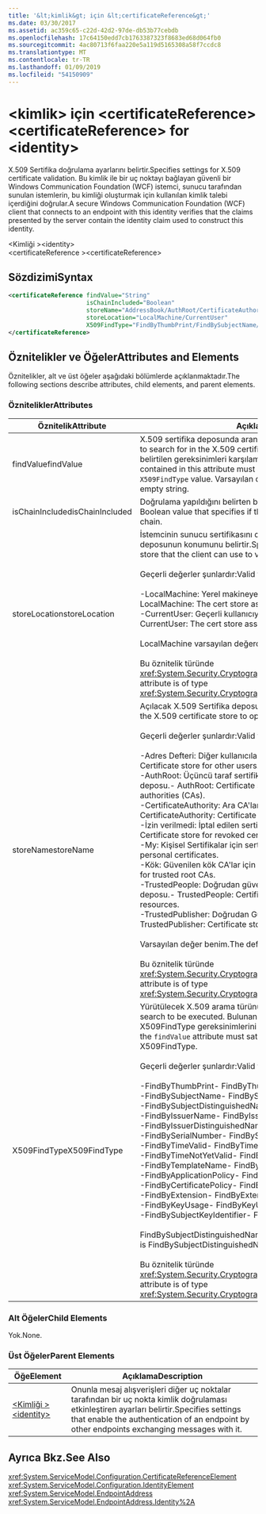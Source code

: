 ```yaml
---
title: '&lt;kimlik&gt; için &lt;certificateReference&gt;'
ms.date: 03/30/2017
ms.assetid: ac359c65-c22d-42d2-97de-db53b77cebdb
ms.openlocfilehash: 17c64150edd7cb1763387323f8683ed68d064fb0
ms.sourcegitcommit: 4ac80713f6faa220e5a119d5165308a58f7ccdc8
ms.translationtype: MT
ms.contentlocale: tr-TR
ms.lasthandoff: 01/09/2019
ms.locfileid: "54150909"
---
```

# <a name="ltcertificatereferencegt-for-ltidentitygt"></a><span data-ttu-id="3c52d-102">&lt;kimlik&gt; için &lt;certificateReference&gt;</span><span class="sxs-lookup"><span data-stu-id="3c52d-102">&lt;certificateReference&gt; for &lt;identity&gt;</span></span>
<span data-ttu-id="3c52d-103">X.509 Sertifika doğrulama ayarlarını belirtir.</span><span class="sxs-lookup"><span data-stu-id="3c52d-103">Specifies settings for X.509 certificate validation.</span></span> <span data-ttu-id="3c52d-104">Bu kimlik ile bir uç noktayı bağlayan güvenli bir Windows Communication Foundation (WCF) istemci, sunucu tarafından sunulan istemlerin, bu kimliği oluşturmak için kullanılan kimlik talebi içerdiğini doğrular.</span><span class="sxs-lookup"><span data-stu-id="3c52d-104">A secure Windows Communication Foundation (WCF) client that connects to an endpoint with this identity verifies that the claims presented by the server contain the identity claim used to construct this identity.</span></span>  
  
 <span data-ttu-id="3c52d-105">\<Kimliği ></span><span class="sxs-lookup"><span data-stu-id="3c52d-105">\<identity></span></span>  
<span data-ttu-id="3c52d-106">\<certificateReference ></span><span class="sxs-lookup"><span data-stu-id="3c52d-106">\<certificateReference></span></span>  
  
## <a name="syntax"></a><span data-ttu-id="3c52d-107">Sözdizimi</span><span class="sxs-lookup"><span data-stu-id="3c52d-107">Syntax</span></span>  
  
```xml  
<certificateReference findValue="String"
                      isChainIncluded="Boolean"
                      storeName="AddressBook/AuthRoot/CertificateAuthority/Disallowed/My/Root/TrustedPeople/TrustedPublisher"
                      storeLocation="LocalMachine/CurrentUser"
                      X509FindType="FindByThumbPrint/FindBySubjectName/FindBySubjectDistinguishedName/FindByIssuerName/FindByIssuerDistinguishedName/FindBySerialNumber/FindByTimeValid/FindByTimeNotYetValid/FindByTemplateName/FindByApplicationPolicy/FindByCertificatePolicy/FindByExtension/FindByKeyUsage/FindBySubjectKeyIdentifier">
</certificateReference>
```  
  
## <a name="attributes-and-elements"></a><span data-ttu-id="3c52d-108">Öznitelikler ve Öğeler</span><span class="sxs-lookup"><span data-stu-id="3c52d-108">Attributes and Elements</span></span>  
 <span data-ttu-id="3c52d-109">Öznitelikler, alt ve üst öğeler aşağıdaki bölümlerde açıklanmaktadır.</span><span class="sxs-lookup"><span data-stu-id="3c52d-109">The following sections describe attributes, child elements, and parent elements.</span></span>  
  
### <a name="attributes"></a><span data-ttu-id="3c52d-110">Öznitelikler</span><span class="sxs-lookup"><span data-stu-id="3c52d-110">Attributes</span></span>  
  
|<span data-ttu-id="3c52d-111">Öznitelik</span><span class="sxs-lookup"><span data-stu-id="3c52d-111">Attribute</span></span>|<span data-ttu-id="3c52d-112">Açıklama</span><span class="sxs-lookup"><span data-stu-id="3c52d-112">Description</span></span>|  
|---------------|-----------------|  
|<span data-ttu-id="3c52d-113">findValue</span><span class="sxs-lookup"><span data-stu-id="3c52d-113">findValue</span></span>|<span data-ttu-id="3c52d-114">X.509 sertifika deposunda aranacak değerini belirtir.</span><span class="sxs-lookup"><span data-stu-id="3c52d-114">Specifies the value to search for in the X.509 certificate store.</span></span> <span data-ttu-id="3c52d-115">Bu öznitelikte yer alan türü belirtilen gereksinimleri karşılaması gerekir `X509FindType` değeri.</span><span class="sxs-lookup"><span data-stu-id="3c52d-115">The type contained in this attribute must satisfy the requirements of the specified `X509FindType` value.</span></span> <span data-ttu-id="3c52d-116">Varsayılan değer boş bir dizedir.</span><span class="sxs-lookup"><span data-stu-id="3c52d-116">The default is an empty string.</span></span>|  
|<span data-ttu-id="3c52d-117">isChainIncluded</span><span class="sxs-lookup"><span data-stu-id="3c52d-117">isChainIncluded</span></span>|<span data-ttu-id="3c52d-118">Doğrulama yapıldığını belirten bir Boole değeri bir sertifika zinciri.</span><span class="sxs-lookup"><span data-stu-id="3c52d-118">A Boolean value that specifies if the validation is done using a certificate chain.</span></span>|  
|<span data-ttu-id="3c52d-119">storeLocation</span><span class="sxs-lookup"><span data-stu-id="3c52d-119">storeLocation</span></span>|<span data-ttu-id="3c52d-120">İstemcinin sunucu sertifikasını doğrulamak için kullanabileceği sertifika deposunun konumunu belirtir.</span><span class="sxs-lookup"><span data-stu-id="3c52d-120">Specifies the location of the certificate store that the client can use to validate the server’s certificate.</span></span><br /><br /> <span data-ttu-id="3c52d-121">Geçerli değerler şunlardır:</span><span class="sxs-lookup"><span data-stu-id="3c52d-121">Valid values include the following:</span></span><br /><br /> <span data-ttu-id="3c52d-122">-LocalMachine: Yerel makineye atanmış sertifika deposu.</span><span class="sxs-lookup"><span data-stu-id="3c52d-122">-   LocalMachine: The cert store assigned to the local machine.</span></span><br /><span data-ttu-id="3c52d-123">-CurrentUser: Geçerli kullanıcıya atanmış sertifika deposu.</span><span class="sxs-lookup"><span data-stu-id="3c52d-123">-   CurrentUser: The cert store assigned to the current user.</span></span><br /><br /> <span data-ttu-id="3c52d-124">LocalMachine varsayılan değerdir.</span><span class="sxs-lookup"><span data-stu-id="3c52d-124">The default value is LocalMachine.</span></span><br /><br /> <span data-ttu-id="3c52d-125">Bu öznitelik türünde <xref:System.Security.Cryptography.X509Certificates.StoreLocation>.</span><span class="sxs-lookup"><span data-stu-id="3c52d-125">This attribute is of type <xref:System.Security.Cryptography.X509Certificates.StoreLocation>.</span></span>|  
|<span data-ttu-id="3c52d-126">storeName</span><span class="sxs-lookup"><span data-stu-id="3c52d-126">storeName</span></span>|<span data-ttu-id="3c52d-127">Açılacak X.509 Sertifika deposunun adını belirtir.</span><span class="sxs-lookup"><span data-stu-id="3c52d-127">Specifies the name of the X.509 certificate store to open.</span></span><br /><br /> <span data-ttu-id="3c52d-128">Geçerli değerler şunlardır:</span><span class="sxs-lookup"><span data-stu-id="3c52d-128">Valid values include the following:</span></span><br /><br /> <span data-ttu-id="3c52d-129">-Adres Defteri: Diğer kullanıcılar için sertifika deposu.</span><span class="sxs-lookup"><span data-stu-id="3c52d-129">-   AddressBook: Certificate store for other users.</span></span><br /><span data-ttu-id="3c52d-130">-AuthRoot: Üçüncü taraf sertifika yetkilileri (CA'lar) için sertifika deposu.</span><span class="sxs-lookup"><span data-stu-id="3c52d-130">-   AuthRoot: Certificate store for third-party certification authorities (CAs).</span></span><br /><span data-ttu-id="3c52d-131">-CertificateAuthority: Ara CA'lar için sertifika deposu.</span><span class="sxs-lookup"><span data-stu-id="3c52d-131">-   CertificateAuthority: Certificate store for intermediate CAs.</span></span><br /><span data-ttu-id="3c52d-132">-İzin verilmedi: İptal edilen sertifikalar için sertifika deposu.</span><span class="sxs-lookup"><span data-stu-id="3c52d-132">-   Disallowed: Certificate store for revoked certificates.</span></span><br /><span data-ttu-id="3c52d-133">-My: Kişisel Sertifikalar için sertifika deposu.</span><span class="sxs-lookup"><span data-stu-id="3c52d-133">-   My: Certificate store for personal certificates.</span></span><br /><span data-ttu-id="3c52d-134">-Kök: Güvenilen kök CA'lar için sertifika deposu.</span><span class="sxs-lookup"><span data-stu-id="3c52d-134">-   Root: Certificate store for trusted root CAs.</span></span><br /><span data-ttu-id="3c52d-135">-TrustedPeople: Doğrudan güvenilen kişiler ve kaynaklar için sertifika deposu.</span><span class="sxs-lookup"><span data-stu-id="3c52d-135">-   TrustedPeople: Certificate store for directly trusted people and resources.</span></span><br /><span data-ttu-id="3c52d-136">-TrustedPublisher: Doğrudan Güvenilen Yayımcılar sertifika deposu.</span><span class="sxs-lookup"><span data-stu-id="3c52d-136">-   TrustedPublisher: Certificate store for directly trusted publishers.</span></span><br /><br /> <span data-ttu-id="3c52d-137">Varsayılan değer benim.</span><span class="sxs-lookup"><span data-stu-id="3c52d-137">The default value is My.</span></span><br /><br /> <span data-ttu-id="3c52d-138">Bu öznitelik türünde <xref:System.Security.Cryptography.X509Certificates.StoreName>.</span><span class="sxs-lookup"><span data-stu-id="3c52d-138">This attribute is of type <xref:System.Security.Cryptography.X509Certificates.StoreName>.</span></span>|  
|<span data-ttu-id="3c52d-139">X509FindType</span><span class="sxs-lookup"><span data-stu-id="3c52d-139">X509FindType</span></span>|<span data-ttu-id="3c52d-140">Yürütülecek X.509 arama türünü belirtir.</span><span class="sxs-lookup"><span data-stu-id="3c52d-140">Specifies the type of X.509 search to be executed.</span></span> <span data-ttu-id="3c52d-141">Bulunan tür `findValue` öznitelik belirtilen X509FindType gereksinimlerini karşılaması gerekir.</span><span class="sxs-lookup"><span data-stu-id="3c52d-141">The type contained in the `findValue` attribute must satisfy the requirements of the specified X509FindType.</span></span><br /><br /> <span data-ttu-id="3c52d-142">Geçerli değerler şunlardır:</span><span class="sxs-lookup"><span data-stu-id="3c52d-142">Valid values include the following:</span></span><br /><br /> <span data-ttu-id="3c52d-143">-FindByThumbPrint</span><span class="sxs-lookup"><span data-stu-id="3c52d-143">-   FindByThumbPrint</span></span><br /><span data-ttu-id="3c52d-144">-FindBySubjectName</span><span class="sxs-lookup"><span data-stu-id="3c52d-144">-   FindBySubjectName</span></span><br /><span data-ttu-id="3c52d-145">-FindBySubjectDistinguishedName</span><span class="sxs-lookup"><span data-stu-id="3c52d-145">-   FindBySubjectDistinguishedName</span></span><br /><span data-ttu-id="3c52d-146">-FindByIssuerName</span><span class="sxs-lookup"><span data-stu-id="3c52d-146">-   FindByIssuerName</span></span><br /><span data-ttu-id="3c52d-147">-FindByIssuerDistinguishedName</span><span class="sxs-lookup"><span data-stu-id="3c52d-147">-   FindByIssuerDistinguishedName</span></span><br /><span data-ttu-id="3c52d-148">-FindBySerialNumber</span><span class="sxs-lookup"><span data-stu-id="3c52d-148">-   FindBySerialNumber</span></span><br /><span data-ttu-id="3c52d-149">-FindByTimeValid</span><span class="sxs-lookup"><span data-stu-id="3c52d-149">-   FindByTimeValid</span></span><br /><span data-ttu-id="3c52d-150">-FindByTimeNotYetValid</span><span class="sxs-lookup"><span data-stu-id="3c52d-150">-   FindByTimeNotYetValid</span></span><br /><span data-ttu-id="3c52d-151">-FindByTemplateName</span><span class="sxs-lookup"><span data-stu-id="3c52d-151">-   FindByTemplateName</span></span><br /><span data-ttu-id="3c52d-152">-FindByApplicationPolicy</span><span class="sxs-lookup"><span data-stu-id="3c52d-152">-   FindByApplicationPolicy</span></span><br /><span data-ttu-id="3c52d-153">-FindByCertificatePolicy</span><span class="sxs-lookup"><span data-stu-id="3c52d-153">-   FindByCertificatePolicy</span></span><br /><span data-ttu-id="3c52d-154">-FindByExtension</span><span class="sxs-lookup"><span data-stu-id="3c52d-154">-   FindByExtension</span></span><br /><span data-ttu-id="3c52d-155">-FindByKeyUsage</span><span class="sxs-lookup"><span data-stu-id="3c52d-155">-   FindByKeyUsage</span></span><br /><span data-ttu-id="3c52d-156">-FindBySubjectKeyIdentifier</span><span class="sxs-lookup"><span data-stu-id="3c52d-156">-   FindBySubjectKeyIdentifier</span></span><br /><br /> <span data-ttu-id="3c52d-157">FindBySubjectDistinguishedName varsayılan değerdir.</span><span class="sxs-lookup"><span data-stu-id="3c52d-157">The default value is FindBySubjectDistinguishedName.</span></span><br /><br /> <span data-ttu-id="3c52d-158">Bu öznitelik türünde <xref:System.Security.Cryptography.X509Certificates.X509FindType>.</span><span class="sxs-lookup"><span data-stu-id="3c52d-158">This attribute is of type <xref:System.Security.Cryptography.X509Certificates.X509FindType>.</span></span>|  
  
### <a name="child-elements"></a><span data-ttu-id="3c52d-159">Alt Öğeler</span><span class="sxs-lookup"><span data-stu-id="3c52d-159">Child Elements</span></span>  
 <span data-ttu-id="3c52d-160">Yok.</span><span class="sxs-lookup"><span data-stu-id="3c52d-160">None.</span></span>  
  
### <a name="parent-elements"></a><span data-ttu-id="3c52d-161">Üst Öğeler</span><span class="sxs-lookup"><span data-stu-id="3c52d-161">Parent Elements</span></span>  
  
|<span data-ttu-id="3c52d-162">Öğe</span><span class="sxs-lookup"><span data-stu-id="3c52d-162">Element</span></span>|<span data-ttu-id="3c52d-163">Açıklama</span><span class="sxs-lookup"><span data-stu-id="3c52d-163">Description</span></span>|  
|-------------|-----------------|  
|[<span data-ttu-id="3c52d-164">\<Kimliği ></span><span class="sxs-lookup"><span data-stu-id="3c52d-164">\<identity></span></span>](../../../../../docs/framework/configure-apps/file-schema/wcf/identity.md)|<span data-ttu-id="3c52d-165">Onunla mesaj alışverişleri diğer uç noktalar tarafından bir uç nokta kimlik doğrulaması etkinleştiren ayarları belirtir.</span><span class="sxs-lookup"><span data-stu-id="3c52d-165">Specifies settings that enable the authentication of an endpoint by other endpoints exchanging messages with it.</span></span>|  
  
## <a name="see-also"></a><span data-ttu-id="3c52d-166">Ayrıca Bkz.</span><span class="sxs-lookup"><span data-stu-id="3c52d-166">See Also</span></span>  
 <xref:System.ServiceModel.Configuration.CertificateReferenceElement>  
 <xref:System.ServiceModel.Configuration.IdentityElement>  
 <xref:System.ServiceModel.EndpointAddress>  
 <xref:System.ServiceModel.EndpointAddress.Identity%2A>
